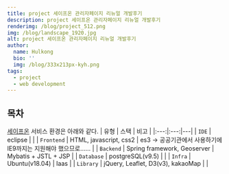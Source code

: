 ```yaml
---
title: project 세이프온 관리자페이지 리뉴얼 개발후기
description: project 세이프온 관리자페이지 리뉴얼 개발후기
renderimg: /blog/project_512.png
img: /blog/landscape_1920.jpg
alt: project 세이프온 관리자페이지 리뉴얼 개발후기
author:
  name: Hulkong
  bio: ''
  img: /blog/333x213px-kyh.png
tags:
  - project
  - web development
---
```


## 목차

[세이프온](https://trend-on.co.kr) 서비스 환경은 아래와 같다.
| 유형 | 스택 | 비고 |
|:---:|:---:|---|
| `IDE` | eclipse | |
| `Frontend` | HTML, javascript, css2 | es3 -> 공공기관에서 사용하기에 IE9까지는 지원해야 했으므로...... |
| `Backend` | Spring framework, Geoserver | Mybatis + JSTL + JSP |
| `Database` | postgreSQL(v9.5) | |
| `Infra` | Ubuntu(v18.04) | Iaas |
| `Library` | jQuery, Leaflet, D3(v3), kakaoMap | |
